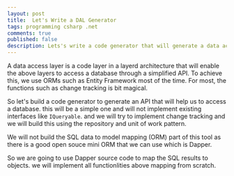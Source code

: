 ```yaml
---
layout: post
title:  Let's Write a DAL Generator
tags: programming csharp .net
comments: true
published: false
description: Lets's write a code generator that will generate a data access layer for our .net project.
---
```


A data access layer is a code layer in a layerd architecture that will enable the above layers to access a database through a simplified  API.
To achieve this, we use ORMs such as Entity Framework most of the time.
For most, the functions such as change tracking is bit magical. 

So let's build a code generator to generate an API that will help us to access a database. this will be a simple one and will not implement existing interfaces like `IQueryable`. and we will try to implement change tracking and we will build this using the repository and unit of work pattern.

We will not build the SQL data to model mapping (ORM) part of this tool as there is a good open souce mini ORM that we can use which is Dapper.

So we are going to use Dapper source code to map the SQL results to objects. we will implement all functionlities above mapping from scratch.

